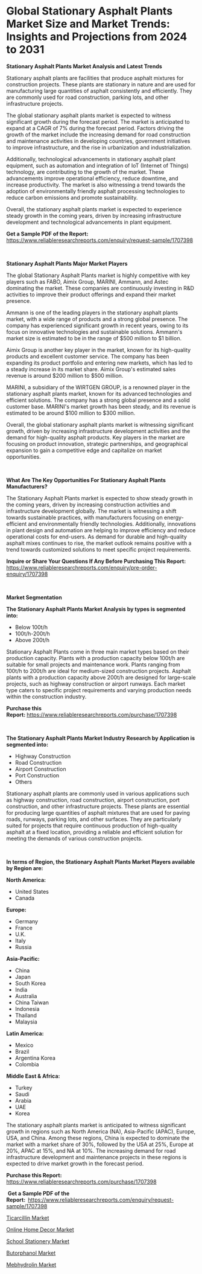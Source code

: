 <p><h1>Global Stationary Asphalt Plants Market Size and Market Trends: Insights and Projections from 2024 to 2031</h1></p><p><strong>Stationary Asphalt Plants Market Analysis and Latest Trends</strong></p>
<p><p>Stationary asphalt plants are facilities that produce asphalt mixtures for construction projects. These plants are stationary in nature and are used for manufacturing large quantities of asphalt consistently and efficiently. They are commonly used for road construction, parking lots, and other infrastructure projects.</p><p>The global stationary asphalt plants market is expected to witness significant growth during the forecast period. The market is anticipated to expand at a CAGR of 7% during the forecast period. Factors driving the growth of the market include the increasing demand for road construction and maintenance activities in developing countries, government initiatives to improve infrastructure, and the rise in urbanization and industrialization.</p><p>Additionally, technological advancements in stationary asphalt plant equipment, such as automation and integration of IoT (Internet of Things) technology, are contributing to the growth of the market. These advancements improve operational efficiency, reduce downtime, and increase productivity. The market is also witnessing a trend towards the adoption of environmentally friendly asphalt processing technologies to reduce carbon emissions and promote sustainability.</p><p>Overall, the stationary asphalt plants market is expected to experience steady growth in the coming years, driven by increasing infrastructure development and technological advancements in plant equipment.</p></p>
<p><strong>Get a Sample PDF of the Report:&nbsp;</strong> <a href="https://www.reliableresearchreports.com/enquiry/request-sample/1707398">https://www.reliableresearchreports.com/enquiry/request-sample/1707398</a></p>
<p>&nbsp;</p>
<p><strong>Stationary Asphalt Plants Major Market Players</strong></p>
<p><p>The global Stationary Asphalt Plants market is highly competitive with key players such as FABO, Aimix Group, MARINI, Ammann, and Astec dominating the market. These companies are continuously investing in R&D activities to improve their product offerings and expand their market presence. </p><p>Ammann is one of the leading players in the stationary asphalt plants market, with a wide range of products and a strong global presence. The company has experienced significant growth in recent years, owing to its focus on innovative technologies and sustainable solutions. Ammann's market size is estimated to be in the range of $500 million to $1 billion.</p><p>Aimix Group is another key player in the market, known for its high-quality products and excellent customer service. The company has been expanding its product portfolio and entering new markets, which has led to a steady increase in its market share. Aimix Group's estimated sales revenue is around $200 million to $500 million.</p><p>MARINI, a subsidiary of the WIRTGEN GROUP, is a renowned player in the stationary asphalt plants market, known for its advanced technologies and efficient solutions. The company has a strong global presence and a solid customer base. MARINI's market growth has been steady, and its revenue is estimated to be around $100 million to $300 million.</p><p>Overall, the global stationary asphalt plants market is witnessing significant growth, driven by increasing infrastructure development activities and the demand for high-quality asphalt products. Key players in the market are focusing on product innovation, strategic partnerships, and geographical expansion to gain a competitive edge and capitalize on market opportunities.</p></p>
<p>&nbsp;</p>
<p><strong>What Are The Key Opportunities For Stationary Asphalt Plants Manufacturers?</strong></p>
<p><p>The Stationary Asphalt Plants market is expected to show steady growth in the coming years, driven by increasing construction activities and infrastructure development globally. The market is witnessing a shift towards sustainable practices, with manufacturers focusing on energy-efficient and environmentally friendly technologies. Additionally, innovations in plant design and automation are helping to improve efficiency and reduce operational costs for end-users. As demand for durable and high-quality asphalt mixes continues to rise, the market outlook remains positive with a trend towards customized solutions to meet specific project requirements.</p></p>
<p><strong>Inquire or Share Your Questions If Any Before Purchasing This Report:</strong> <a href="https://www.reliableresearchreports.com/enquiry/pre-order-enquiry/1707398">https://www.reliableresearchreports.com/enquiry/pre-order-enquiry/1707398</a></p>
<p>&nbsp;</p>
<p><strong>Market Segmentation</strong></p>
<p><strong>The Stationary Asphalt Plants Market Analysis by types is segmented into:</strong></p>
<p><ul><li>Below 100t/h</li><li>100t/h-200t/h</li><li>Above 200t/h</li></ul></p>
<p><p>Stationary Asphalt Plants come in three main market types based on their production capacity. Plants with a production capacity below 100t/h are suitable for small projects and maintenance work. Plants ranging from 100t/h to 200t/h are ideal for medium-sized construction projects. Asphalt plants with a production capacity above 200t/h are designed for large-scale projects, such as highway construction or airport runways. Each market type caters to specific project requirements and varying production needs within the construction industry.</p></p>
<p><strong>Purchase this Report:&nbsp;</strong><a href="https://www.reliableresearchreports.com/purchase/1707398">https://www.reliableresearchreports.com/purchase/1707398</a></p>
<p>&nbsp;</p>
<p><strong>The Stationary Asphalt Plants Market Industry Research by Application is segmented into:</strong></p>
<p><ul><li>Highway Construction</li><li>Road Construction</li><li>Airport Construction</li><li>Port Construction</li><li>Others</li></ul></p>
<p><p>Stationary asphalt plants are commonly used in various applications such as highway construction, road construction, airport construction, port construction, and other infrastructure projects. These plants are essential for producing large quantities of asphalt mixtures that are used for paving roads, runways, parking lots, and other surfaces. They are particularly suited for projects that require continuous production of high-quality asphalt at a fixed location, providing a reliable and efficient solution for meeting the demands of various construction projects.</p></p>
<p>&nbsp;</p>
<p><strong>In terms of Region, the Stationary Asphalt Plants Market Players available by Region are:</strong></p>
<p>
    <p> <strong> North America: </strong>
        <ul>
            <li>United States</li>
            <li>Canada</li>
        </ul>
        </p> 
    <p> <strong> Europe: </strong>
        <ul>
            <li>Germany</li>
            <li>France</li>
            <li>U.K.</li>
            <li>Italy</li>
            <li>Russia</li>
        </ul>
        </p> 
    <p> <strong> Asia-Pacific: </strong>
        <ul>
            <li>China</li>
            <li>Japan</li>
            <li>South Korea</li>
            <li>India</li>
            <li>Australia</li>
            <li>China Taiwan</li>
            <li>Indonesia</li>
            <li>Thailand</li>
            <li>Malaysia</li>
        </ul>
        </p> 
    <p> <strong> Latin America: </strong>
        <ul>
            <li>Mexico</li>
            <li>Brazil</li>
            <li>Argentina Korea</li>
            <li>Colombia</li>
        </ul>
        </p> 
    <p> <strong> Middle East & Africa: </strong>
        <ul>
            <li>Turkey</li>
            <li>Saudi</li>
            <li>Arabia</li>
            <li>UAE</li>
            <li>Korea</li>
        </ul>
    </p>
    </p>
<p><p>The stationary asphalt plants market is anticipated to witness significant growth in regions such as North America (NA), Asia-Pacific (APAC), Europe, USA, and China. Among these regions, China is expected to dominate the market with a market share of 30%, followed by the USA at 25%, Europe at 20%, APAC at 15%, and NA at 10%. The increasing demand for road infrastructure development and maintenance projects in these regions is expected to drive market growth in the forecast period.</p></p>
<p><strong>Purchase this Report: </strong><a href="https://www.reliableresearchreports.com/purchase/1707398">https://www.reliableresearchreports.com/purchase/1707398</a></p>
<p>&nbsp;<strong>Get a Sample PDF of the Report:&nbsp;&nbsp;</strong><a href="https://www.reliableresearchreports.com/enquiry/request-sample/1707398">https://www.reliableresearchreports.com/enquiry/request-sample/1707398</a></p>
<p><strong></strong></p>
<p><p><a href="https://medium.com/@beverlyfields2012/ticarcillin-market-insights-into-market-cagr-market-trends-and-growth-strategies-f781530f3c7d">Ticarcillin Market</a></p><p><a href="https://github.com/sonuprakash1/Market-Research-Report-List-1/blob/main/online-home-decor-market.md">Online Home Decor Market</a></p><p><a href="https://github.com/jhcraigie/Market-Research-Report-List-2/blob/main/school-stationery-market.md">School Stationery Market</a></p><p><a href="https://medium.com/@tammyjones1939/butorphanol-market-the-key-to-successful-business-strategy-forecast-till-2031-f047aa7f4166">Butorphanol Market</a></p><p><a href="https://medium.com/@beverlyfields2012/mebhydrolin-market-analysis-its-cagr-market-segmentation-and-global-industry-overview-0c51e18349fd">Mebhydrolin Market</a></p></p>
